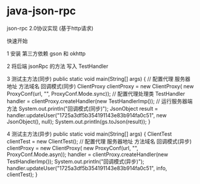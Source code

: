 # java-json-rpc
json-rpc 2.0协议实现 (基于http请求)

快速开始

1 安装 第三方依赖 gson 和 okhttp

2 将后端 jsonRpc 的方法 写入 TestHandler 

3 测试主方法(同步)
public static void main(String[] args) {
    // 配置代理 服务器地址 方法域名 回调模式(同步)
    ClientProxy<TestHandler> clientProxy = new ClientProxy(
            new ProxyConf(url, "", ProxyConf.Mode.sync));
    // 配置代理处理类
    TestHandler handler = clientProxy.createHandler(new TestHandlerImp());
    // 运行服务器端方法
    System.out.println("回调模式(同步)");
    JsonObject result = handler.updateUser("1725a3df5b354191143e83b914fa0c51", new JsonObject(), null);
    System.out.println(gs.toJson(result));
}


4 测试主方法(异步)
public static void main(String[] args) {
    ClientTest clientTest = new ClientTest();
    // 配置代理 服务器地址 方法域名 回调模式(异步)
    clientProxy = new ClientProxy(
            new ProxyConf(url, "", ProxyConf.Mode.asyn));
    handler = clientProxy.createHandler(new TestHandlerImp());
    System.out.println("回调模式(异步)");
    handler.updateUser("1725a3df5b354191143e83b914fa0c51", info, clientTest);
}
